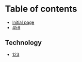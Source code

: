 # Table of contents

* [Initial page](README.md)
* [456](456.md)

## Technology

* [123](technology/123.md)

